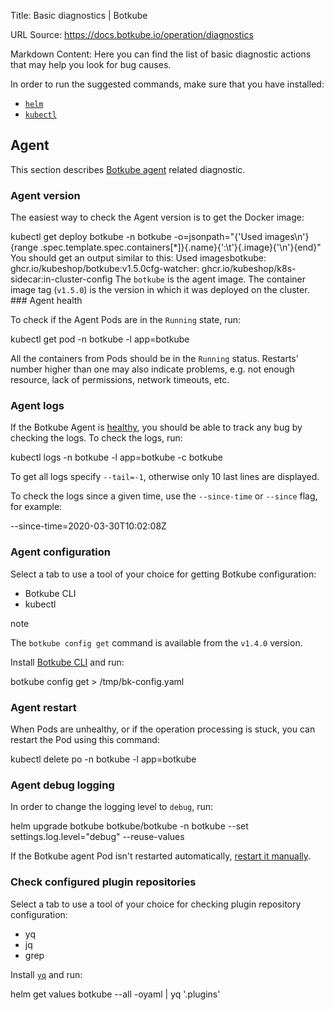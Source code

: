 Title: Basic diagnostics | Botkube

URL Source: https://docs.botkube.io/operation/diagnostics

Markdown Content:
Here you can find the list of basic diagnostic actions that may help you look for bug causes.

In order to run the suggested commands, make sure that you have installed:

*   [`helm`](https://helm.sh/docs/intro/install/)
*   [`kubectl`](https://kubernetes.io/docs/tasks/tools/)

Agent[​](#agent"DirectlinktoAgent")
---------------------------------------

This section describes [Botkube agent](https://docs.botkube.io/architecture/) related diagnostic.

### Agent version[​](#agent-version"DirectlinktoAgentversion")

The easiest way to check the Agent version is to get the Docker image:

kubectl get deploy botkube -n botkube -o=jsonpath="{'Used images\n'}{range .spec.template.spec.containers[*]}{.name}{':\t'}{.image}{'\n'}{end}" You should get an output similar to this: Used imagesbotkube: ghcr.io/kubeshop/botkube:v1.5.0cfg-watcher: ghcr.io/kubeshop/k8s-sidecar:in-cluster-config The `botkube` is the agent image. The container image tag (`v1.5.0`) is the version in which it was deployed on the cluster. ### Agent health[​](#agent-health"DirectlinktoAgenthealth")

To check if the Agent Pods are in the `Running` state, run:

kubectl get pod -n botkube -l app=botkube

All the containers from Pods should be in the `Running` status. Restarts' number higher than one may also indicate problems, e.g. not enough resource, lack of permissions, network timeouts, etc.

### Agent logs[​](#agent-logs"DirectlinktoAgentlogs")

If the Botkube Agent is [healthy](#agent-health), you should be able to track any bug by checking the logs. To check the logs, run:

kubectl logs -n botkube -l app=botkube -c botkube

To get all logs specify `--tail=-1`, otherwise only 10 last lines are displayed.

To check the logs since a given time, use the `--since-time` or `--since` flag, for example:

--since-time=2020-03-30T10:02:08Z

### Agent configuration[​](#agent-configuration"DirectlinktoAgentconfiguration")

Select a tab to use a tool of your choice for getting Botkube configuration:

*   Botkube CLI
*   kubectl

note

The `botkube config get` command is available from the `v1.4.0` version.

Install [Botkube CLI](https://docs.botkube.io/cli/getting-started#installation) and run:

botkube config get > /tmp/bk-config.yaml

### Agent restart[​](#agent-restart"DirectlinktoAgentrestart")

When Pods are unhealthy, or if the operation processing is stuck, you can restart the Pod using this command:

kubectl delete po -n botkube -l app=botkube

### Agent debug logging[​](#agent-debug-logging"DirectlinktoAgentdebuglogging")

In order to change the logging level to `debug`, run:

helm upgrade botkube botkube/botkube -n botkube --set settings.log.level="debug" --reuse-values

If the Botkube agent Pod isn't restarted automatically, [restart it manually](#agent-restart).

### Check configured plugin repositories[​](#check-configured-plugin-repositories"DirectlinktoCheckconfiguredpluginrepositories")

Select a tab to use a tool of your choice for checking plugin repository configuration:

*   yq
*   jq
*   grep

Install [`yq`](https://github.com/mikefarah/yq) and run:

helm get values botkube --all -oyaml | yq '.plugins'
